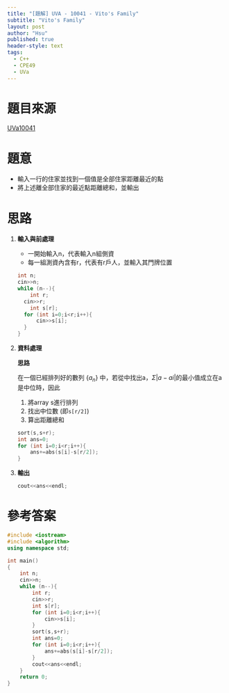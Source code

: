```yaml
---
title: "[題解] UVA - 10041 - Vito's Family"
subtitle: "Vito's Family"
layout: post
author: "Hsu"
published: true
header-style: text
tags:
  - C++
  - CPE49
  - UVa
---
```

# 題目來源

[UVa10041](https://onlinejudge.org/index.php?option=com_onlinejudge&Itemid=8&category=12&page=show_problem&problem=982)

# 題意

- 輸入一行的住家並找到一個值是全部住家距離最近的點
- 將上述離全部住家的最近點距離總和，並輸出

# 思路

1. **輸入與前處理**
    - 一開始輸入n，代表輸入n組側資
    - 每一組測資內含有r，代表有r戶人，並輸入其門牌位置
    
    ```cpp
    int n;
    cin>>n;
    while (n--){
    	int r;
      cin>>r;
    	int s[r];
      for (int i=0;i<r;i++){
    	  cin>>s[i];
      }
    }
    ```
    

1. **資料處理**
    
    
    **思路**
    
    在一個已經排列好的數列 $\{a_n\}$ 中，若從中找出a，$\Sigma |a-ai|$的最小值成立在a是中位時，因此
    
    1. 將array s進行排列
    2. 找出中位數 (即`s[r/2]`)
    3. 算出距離總和
    
    
    ```cpp
    sort(s,s+r);
    int ans=0;
    for (int i=0;i<r;i++){
    	ans+=abs(s[i]-s[r/2]);
    }
    ```
    

1. **輸出**
    
    ```cpp
    cout<<ans<<endl;
    ```
    

# 參考答案

```cpp
#include <iostream>
#include <algorithm>
using namespace std;

int main()
{
    int n;
    cin>>n;
    while (n--){
        int r;
        cin>>r;
        int s[r];
        for (int i=0;i<r;i++){
            cin>>s[i];
        }
        sort(s,s+r);
        int ans=0;
        for (int i=0;i<r;i++){
            ans+=abs(s[i]-s[r/2]);
        }
        cout<<ans<<endl;
    }
    return 0;
}
```